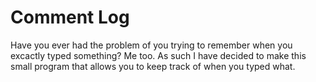 # Comment Log
Have you ever had the problem of you trying to remember when you excactly typed something? Me too. 
As such I have decided to make this small program that allows you to keep track of when you typed what. 